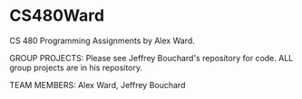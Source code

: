 # CS480Ward

CS 480
Programming Assignments by Alex Ward.

GROUP PROJECTS:
Please see Jeffrey Bouchard's repository for code. ALL group projects are in his repository.

TEAM MEMBERS:
Alex Ward,
Jeffrey Bouchard
